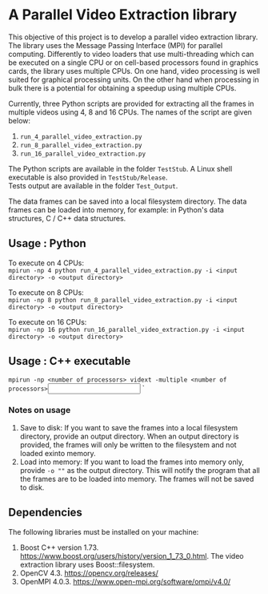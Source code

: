 # A Parallel Video Extraction library

This objective of this project is to develop a parallel video extraction library. The library uses the Message Passing Interface (MPI) for parallel computing. Differently to video loaders that use multi-threading which can be executed on a single CPU or on cell-based processors found in graphics cards, the library uses multiple CPUs. On one hand, video processing is well suited for graphical processing units. On the other hand when processing in bulk there is a potential for obtaining a speedup using multiple CPUs.

Currently, three Python scripts are provided for extracting all the frames in multiple videos using 4, 8 and 16 CPUs.  The names of the script are given below:   
1. `run_4_parallel_video_extraction.py`
2. `run_8_parallel_video_extraction.py`
3. `run_16_parallel_video_extraction.py`

The Python scripts are available in the folder `TestStub`.  A Linux shell executable is also provided in `TestStub/Release`.   
Tests output are available in the folder `Test_Output`.  

The data frames can be saved into a local filesystem directory.  The data frames can be loaded into memory, for example: in Python's data structures, C / C++ data structures.  

## Usage : Python
To execute on 4 CPUs:  
`mpirun -np 4 python run_4_parallel_video_extraction.py -i <input directory> -o <output directory>`

To execute on 8 CPUs:  
`mpirun -np 8 python run_8_parallel_video_extraction.py -i <input directory> -o <output directory>`
  
To execute on 16 CPUs:  
`mpirun -np 16 python run_16_parallel_video_extraction.py -i <input directory> -o <output directory>`  

## Usage : C++ executable
`mpirun -np <number of processors> vidext -multiple <number of processors>`<input directory> <output directory>`  
  
### Notes on usage
1. Save to disk: If you want to save the frames into a local filesystem directory, provide an output directory.  When an output directory is provided, the frames will only be written to the filesystem and not loaded  exinto memory.  
2. Load into memory: If you want to load the frames into memory only, provide `-o ""` as the output directory. This will notify the program that all the frames are to be loaded into memory. The frames will not be saved to disk.  

## Dependencies
The following libraries must be installed on your machine:  
1. Boost C++ version 1.73.  https://www.boost.org/users/history/version_1_73_0.html. The video extraction library uses Boost::filesystem.
2. OpenCV 4.3. https://opencv.org/releases/ 
3. OpenMPI 4.0.3. https://www.open-mpi.org/software/ompi/v4.0/ 
